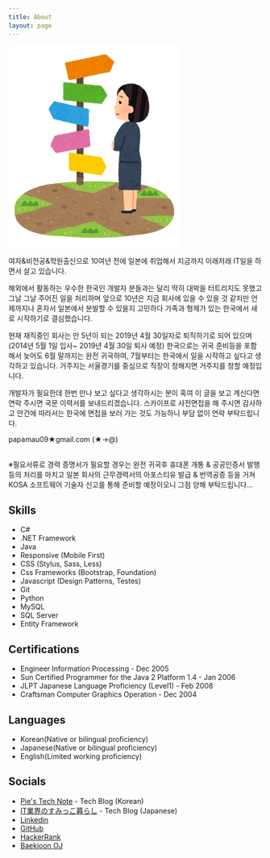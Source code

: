 ```yaml
---
title: About
layout: page
---
```

![about](/assets/images/about.png)

여자&비전공&학원출신으로 10여년 전에 일본에 취업해서 지금까지 이래저래 IT일을 하면서 살고 있습니다.

해외에서 활동하는 우수한 한국인 개발자 분들과는 달리 딱히 대박을 터트리지도 못했고 그날 그날 주어진 일을 처리하며 앞으로 10년은 지금 회사에 있을 수 있을 것 같지만 언제까지나 혼자서 일본에서 분발할 수 있을지 고민하다 가족과 형제가 있는 한국에서 새로 시작하기로 결심했습니다.

현재 재직중인 회사는 만 5년이 되는 2019년 4월 30일자로  퇴직하기로 되어 있으며 (2014년 5월 1일 입사~ 2019년 4월 30일 퇴사 예정) 한국으로는 귀국 준비등을 포함해서 늦어도 6월 말까지는 완전 귀국하여, 7월부터는 한국에서 일을 시작하고 싶다고 생각하고 있습니다. 거주지는 서울경기를 중심으로 직장이 정해지면 거주지를 정할 예정입니다.

개발자가 필요한데 한번 만나 보고 싶다고 생각하시는 분이 혹여 이 글을 보고 계신다면 연락 주시면 국문 이력서를 보내드리겠습니다. 스카이프로 사전면접을 해 주시면 감사하고 안건에 따라서는 한국에 면접을 보러 가는 것도 가능하니 부담 없이 연락 부탁드립니다.

papamau09★gmail.com (★->@)

<br>
※필요서류로 경력 증명서가 필요할 경우는 완전 귀국후 휴대폰 개통 & 공공인증서 발행 등의 처리를 마치고 일본 회사의 근무경력서의 아포스티유 발급 & 번역공증 등을 거쳐 KOSA 소프트웨어 기술자 신고를 통해 준비할 예정이오니 그점 양해 부탁드립니다...


<h2>Skills</h2>

<ul class="skill-list">
	<li>C#</li>
	<li>.NET Framework</li>
	<li>Java</li>
	<li>Responsive (Mobile First)</li>
	<li>CSS (Stylus, Sass, Less)</li>
	<li>Css Frameworks (Bootstrap, Foundation)</li>
	<li>Javascript (Design Patterns, Testes)</li>
	<li>Git</li>
	<li>Python</li>
	<li>MySQL</li>
	<li>SQL Server</li>
	<li>Entity Framework</li>
</ul>


<h2>Certifications</h2>

<ul class="certifications-list">
	<li>Engineer Information Processing - Dec 2005</li>
	<li>Sun Certified Programmer for the Java 2 Platform 1.4 - Jan 2006</li>
	<li>JLPT Japanese Language Proficiency (Level1) - Feb 2008</li>
	<li>Craftsman Computer Graphics Operation - Dec 2004</li>	
</ul>

<h2>Languages</h2>

<ul class="languages-list">
	<li>Korean(Native or bilingual proficiency)</li>
	<li>Japanese(Native or bilingual proficiency)</li>
	<li>English(Limited working proficiency)</li>
</ul>

<h2>Socials</h2>

<ul>
	<li><a href="https://pie001.github.io/" target="_blank">Pie's Tech Note</a> - Tech Blog (Korean)</li>
	<li><a href="https://blog.pie001.com/" target="_blank">IT業界のすみっこ暮らし</a> - Tech Blog (Japanese)</li>
	<li><a href="https://www.linkedin.com/in/piepark/" target="_blank">Linkedin</a></li>
	<li><a href="https://github.com/Pie001" target="_blank">GitHub</a></li>
	<li><a href="https://www.hackerrank.com/pie001" target="_blank">HackerRank</a></li>
	<li><a href="https://www.acmicpc.net/user/pie" target="_blank">Baekjoon OJ</a></li>
</ul>

<!-- <h2>Projects</h2> 
<ul>
<li></li>
</ul>
-->
